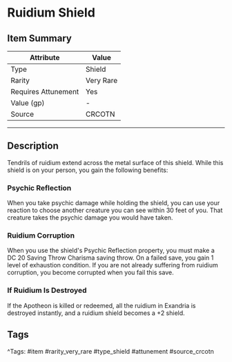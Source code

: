 # Ruidium Shield

## Item Summary

| Attribute            | Value                        |
|----------------------|------------------------------|
| Type                 | Shield |
| Rarity               | Very Rare             |
| Requires Attunement  | Yes                |
| Value (gp)           | -    |
| Source               | CRCOTN |

---

## Description

Tendrils of ruidium extend across the metal surface of this shield. While this shield is on your person, you gain the following benefits:

### Psychic Reflection

When you take psychic damage while holding the shield, you can use your reaction to choose another creature you can see within 30 feet of you. That creature takes the psychic damage you would have taken.

### Ruidium Corruption

When you use the shield's Psychic Reflection property, you must make a DC 20 Saving Throw Charisma saving throw. On a failed save, you gain 1 level of exhaustion condition. If you are not already suffering from ruidium corruption, you become corrupted when you fail this save.

### If Ruidium Is Destroyed

If the Apotheon is killed or redeemed, all the ruidium in Exandria is destroyed instantly, and a ruidium shield becomes a +2 shield.

## Tags

^Tags: #item #rarity_very_rare #type_shield #attunement #source_crcotn